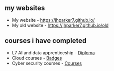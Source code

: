 
## my websites
- My website - https://jhparker7.github.io/
- My old website - https://jhparker7.github.io/old

## courses i have completed
- L7 AI and data apprenticeship - [Diploma](courses/L7_AI_data_apprenticeship/readme.md)
- Cloud courses - [Badges](courses/AWS/readme.md)
- Cyber security courses - [Courses](courses/cyber_security/readme.md)
